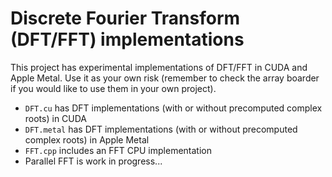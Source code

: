 # Discrete Fourier Transform (DFT/FFT) implementations

This project has experimental implementations of DFT/FFT in CUDA and Apple Metal. Use it as your own risk (remember to check the array boarder if you would like to use them in your own project).

- `DFT.cu` has DFT implementations (with or without precomputed complex roots) in CUDA
- `DFT.metal` has DFT implementations (with or without precomputed complex roots) in Apple Metal
- `FFT.cpp` includes an FFT CPU implementation
- Parallel FFT is work in progress...
